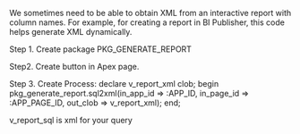 We sometimes need to be able to obtain XML from an interactive report with column names. For example, for creating a report in BI Publisher, this code helps generate XML dynamically.


Step 1.
Create package PKG_GENERATE_REPORT

Step2.
Create button in Apex page.

Step 3.
Create Process:
declare
    v_report_xml    clob;
begin
   pkg_generate_report.sql2xml(in_app_id  => :APP_ID,
                               in_page_id => :APP_PAGE_ID,
                               out_clob   => v_report_xml);
end;


v_report_sql is xml for your query
